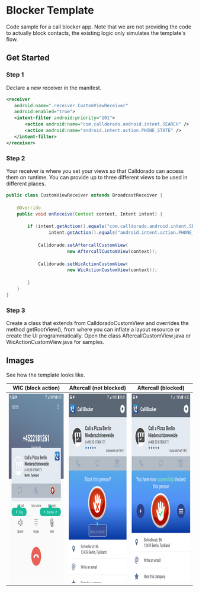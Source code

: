 # Blocker Template

Code sample for a call blocker app. Note that we are not providing the code to actually block contacts, the existing logic only simulates the template's flow.

## Get Started

### Step 1
Declare a new receiver in the manifest.
  
 ```xml
<receiver
    android:name=".receiver.CustomViewReceiver"
    android:enabled="true">
    <intent-filter android:priority="101">
        <action android:name="com.calldorado.android.intent.SEARCH" />
        <action android:name="android.intent.action.PHONE_STATE" />
    </intent-filter>
</receiver>
```

### Step 2
Your receiver is where you set your views so that Calldorado can access them on runtime. You can provide up to three different views to be used in different places.

```java
public class CustomViewReceiver extends BroadcastReceiver {

    @Override
    public void onReceive(Context context, Intent intent) {

        if (intent.getAction().equals("com.calldorado.android.intent.SEARCH") ||
                intent.getAction().equals("android.intent.action.PHONE_STATE")) {

            Calldorado.setAftercallCustomView(
                       new AftercallCustomView(context));
					   
            Calldorado.setWicActionCustomView(
                       new WicActionCustomView(context));					   

        }
    }
}
```

### Step 3
Create a class that extends from CalldoradoCustomView and overrides the method getRootView(), from where you can inflate a layout resource or create the UI programmatically. Open the class AftercallCustomView.java or WicActionCustomView.java for samples.


## Images

See how the template looks like.

|  WIC (block action) |  Aftercall (not blocked)  | Aftercall (blocked)
|---|---|---|
|  <img src="screenshots/Screenshot_20170824-145111.png" width="288" height="512">  |  <img src="screenshots/Screenshot_20170824-145147.png" width="288" height="512">  | <img src="screenshots/Screenshot_20170824-145219.png" width="288" height="512"> |
